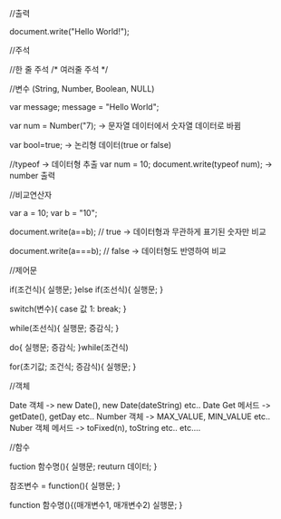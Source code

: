//출력

document.write("Hello World!");

//주석

//한 줄 주석
/* 여러줄
주석
*/

//변수 (String, Number, Boolean, NULL)

var message;
message = "Hello World";

var num = Number("7); -> 문자열 데이터에서 숫자열 데이터로 바뀜

var bool=true; -> 논리형 데이터(true or false)

//typeof -> 데이터형 추출
var num = 10;
document.write(typeof num); -> number 출력

//비교연산자

var a = 10;
var b = "10";

document.write(a==b); // true -> 데이터형과 무관하게 표기된 숫자만 비교

document.write(a===b); // false -> 데이터형도 반영하여 비교

//제어문

if(조건식){
	실행문;
}else if(조선식){
	실행문;
}

switch(변수){
	case 값 1:
	break;
}

while(조선식){
	실행문;
	증감식;
}

do{
	실행문;
	증감식;
}while(조건식)

for(초기값; 조건식; 증감식){
	실행문;
}

//객체

Date 객체 -> new Date(), new Date(dateString) etc..
Date Get 메서드 -> getDate(), getDay etc..
Number 객체 -> MAX_VALUE, MIN_VALUE etc..
Nuber 객체 메서드 -> toFixed(n), toString etc..
etc....

//함수

fuction 함수명(){
	실행문;
	reuturn 데이터;
}

참조변수 = function(){
	실행문;
}

function 함수명(){(매개변수1, 매개변수2)
	실행문;
}

